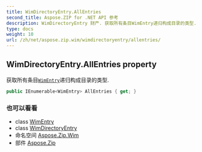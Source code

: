 ```yaml
---
title: WimDirectoryEntry.AllEntries
second_title: Aspose.ZIP for .NET API 参考
description: WimDirectoryEntry 财产. 获取所有条目WimEntry递归构成目录的类型.
type: docs
weight: 10
url: /zh/net/aspose.zip.wim/wimdirectoryentry/allentries/
---
```

## WimDirectoryEntry.AllEntries property

获取所有条目[`WimEntry`](../../wimentry/)递归构成目录的类型.

```csharp
public IEnumerable<WimEntry> AllEntries { get; }
```

### 也可以看看

* class [WimEntry](../../wimentry/)
* class [WimDirectoryEntry](../)
* 命名空间 [Aspose.Zip.Wim](../../wimdirectoryentry/)
* 部件 [Aspose.Zip](../../../)


